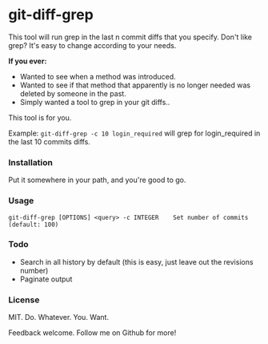 # git-diff-grep

This tool will run grep in the last n commit diffs that you specify.
Don't like grep? It's easy to change according to your needs.

**If you ever:**

* Wanted to see when a method was introduced.
* Wanted to see if that method that apparently is no longer needed was
  deleted by someone in the past.
* Simply wanted a tool to grep in your git diffs..

This tool is for you.

Example: `git-diff-grep -c 10 login_required` will grep for login_required in the last 10 commits diffs.

### Installation

Put it somewhere in your path, and you're good to go.

### Usage

`git-diff-grep [OPTIONS] <query>
  -c INTEGER    Set number of commits (default: 100)`


### Todo

- Search in all history by default (this is easy, just leave out the
  revisions number)
- Paginate output

### License

MIT. Do. Whatever. You. Want.

Feedback welcome. Follow me on Github for more!
